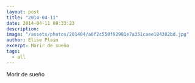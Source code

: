 ```yaml
---
layout: post
title: "2014-04-11"
date: 2014-04-11 08:33:23
description: 
image: "/assets/photos/201404/a6f2c550f92981e7a351caee184382bd.jpg"
author: Elise Plain
excerpt: Morir de sueño
tags: 
  - all
---
```


Morir de sueño
<p></p>
